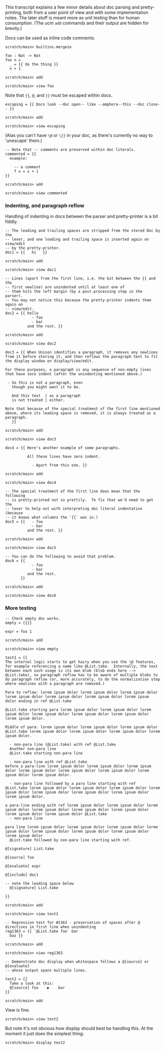 This transcript explains a few minor details about doc parsing and pretty-printing, both from a user point of view and with some implementation notes.  The later stuff is meant more as unit testing than for human consumption.  (The ucm `add` commands and their output are hidden for brevity.)

Docs can be used as inline code comments.

```ucm:hide
scratch/main> builtins.mergeio
```

```unison
foo : Nat -> Nat
foo n =
  _ = {{ do the thing }}
  n + 1
```

```ucm:hide
scratch/main> add
```
```ucm
scratch/main> view foo
```

Note that `{{`, `@`, and `}}` must be escaped within docs.

```unison
escaping = {{ Docs look --doc open-- like --amphora--this --doc close-- }}
```

```ucm:hide
scratch/main> add
```
```ucm
scratch/main> view escaping
```

(Alas you can't have `\@` or `\}}` in your doc, as there's currently no way to 'unescape' them.)

```unison
-- Note that -- comments are preserved within doc literals.
commented = {{
  example:

    -- a comment
    f x = x + 1
}}
```

```ucm:hide
scratch/main> add
```
```ucm
scratch/main> view commented
```

### Indenting, and paragraph reflow

Handling of indenting in docs between the parser and pretty-printer is a bit fiddly.

```unison
-- The leading and trailing spaces are stripped from the stored Doc by the
-- lexer, and one leading and trailing space is inserted again on view/edit
-- by the pretty-printer.
doc1 = {{   hi   }}
```

```ucm:hide
scratch/main> add
```
```ucm
scratch/main> view doc1
```

```unison
-- Lines (apart from the first line, i.e. the bit between the {{ and the
-- first newline) are unindented until at least one of
-- them hits the left margin (by a post-processing step in the parser).
-- You may not notice this because the pretty-printer indents them again on
-- view/edit.
doc2 = {{ hello
            - foo
            - bar
          and the rest. }}
```

```ucm:hide
scratch/main> add
```
```ucm
scratch/main> view doc2
```

```unison
doc3 = {{ When Unison identifies a paragraph, it removes any newlines from it before storing it, and then reflows the paragraph text to fit the display window on display/view/edit.

For these purposes, a paragraph is any sequence of non-empty lines that have zero indent (after the unindenting mentioned above.)

 - So this is not a paragraph, even
   though you might want it to be.

   And this text  | as a paragraph
   is not treated | either.

Note that because of the special treatment of the first line mentioned above, where its leading space is removed, it is always treated as a paragraph.
   }}
```

```ucm:hide
scratch/main> add
```
```ucm
scratch/main> view doc3
```

```unison
doc4 = {{ Here's another example of some paragraphs.

          All these lines have zero indent.

            - Apart from this one. }}
```

```ucm:hide
scratch/main> add
```
```ucm
scratch/main> view doc4
```

```unison
-- The special treatment of the first line does mean that the following
-- is pretty-printed not so prettily.  To fix that we'd need to get the
-- lexer to help out with interpreting doc literal indentation (because
-- it knows what columns the `{{` was in.)
doc5 = {{   - foo
            - bar
          and the rest. }}
```

```ucm:hide
scratch/main> add
```
```ucm
scratch/main> view doc5
```

```unison
-- You can do the following to avoid that problem.
doc6 = {{
            - foo
            - bar
          and the rest.
       }}
```

```ucm:hide
scratch/main> add
```
```ucm
scratch/main> view doc6
```

### More testing

```unison
-- Check empty doc works.
empty = {{}}

expr = foo 1
```
```ucm:hide
scratch/main> add
```
```ucm
scratch/main> view empty
```

```unison
test1 = {{
The internal logic starts to get hairy when you use the \@ features, for example referencing a name like @List.take.  Internally, the text between each such usage is its own blob (blob ends here --> @List.take), so paragraph reflow has to be aware of multiple blobs to do paragraph reflow (or, more accurately, to do the normalization step where newlines with a paragraph are removed.)

Para to reflow: lorem ipsum dolor lorem ipsum dolor lorem ipsum dolor lorem ipsum dolor lorem ipsum dolor lorem ipsum dolor lorem ipsum dolor ending in ref @List.take

@List.take starting para lorem ipsum dolor lorem ipsum dolor lorem ipsum dolor lorem ipsum dolor lorem ipsum dolor lorem ipsum dolor lorem ipsum dolor.

Middle of para: lorem ipsum dolor lorem ipsum dolor lorem ipsum dolor @List.take lorem ipsum dolor lorem ipsum dolor lorem ipsum dolor lorem ipsum dolor.

  - non-para line (@List.take) with ref @List.take
  Another non-para line
  @List.take starting non-para line

  - non-para line with ref @List.take
before a para-line lorem ipsum dolor lorem ipsum dolor lorem ipsum dolor lorem ipsum dolor lorem ipsum dolor lorem ipsum dolor lorem ipsum dolor lorem ipsum dolor.

  - non-para line followed by a para line starting with ref
@List.take lorem ipsum dolor lorem ipsum dolor lorem ipsum dolor lorem ipsum dolor lorem ipsum dolor lorem ipsum dolor lorem ipsum dolor lorem ipsum dolor.

a para-line ending with ref lorem ipsum dolor lorem ipsum dolor lorem ipsum dolor lorem ipsum dolor lorem ipsum dolor lorem ipsum dolor lorem ipsum dolor lorem ipsum dolor @List.take
  - non-para line

para line lorem ipsum dolor lorem ipsum dolor lorem ipsum dolor lorem ipsum dolor lorem ipsum dolor lorem ipsum dolor lorem ipsum dolor lorem ipsum dolor
  @List.take followed by non-para line starting with ref.

@[signature] List.take

@[source] foo

@[evaluate] expr

@[include] doc1

-- note the leading space below
  @[signature] List.take

}}
```
```ucm:hide
scratch/main> add
```
```ucm
scratch/main> view test1
```

```unison
-- Regression test for #1363 - preservation of spaces after @ directives in first line when unindenting
reg1363 = {{ `@List.take foo` bar
  baz }}
```
```ucm:hide
scratch/main> add
```
```ucm
scratch/main> view reg1363
```

```unison
-- Demonstrate doc display when whitespace follows a @[source] or @[evaluate]
-- whose output spans multiple lines.

test2 = {{
  Take a look at this:
  @[source] foo    ▶    bar
}}
```
```ucm:hide
scratch/main> add
```
View is fine.
```ucm
scratch/main> view test2
```
But note it's not obvious how display should best be handling this.  At the moment it just does the simplest thing:
```ucm
scratch/main> display test2
```
